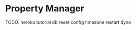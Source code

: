 Property Manager
================

TODO: heroku tutorial
  db reset
  config timezone
  restart dyno
  